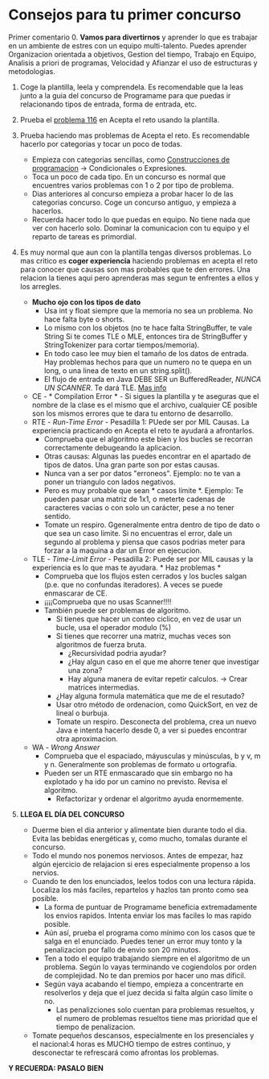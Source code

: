 # Consejos para tu primer concurso
Primer comentario
0. **Vamos para divertirnos** y aprender lo que es trabajar en un ambiente de estres con un equipo multi-talento. Puedes aprender Organizacion orientada a objetivos, Gestion del tiempo, Trabajo en Equipo, Analisis a priori de programas, Velocidad y Afianzar el uso de estructuras y metodologias.
1. Coge la plantilla, leela y comprendela. Es recomendable que la leas junto a la guia del concurso de Programame para que puedas ir 
relacionando tipos de entrada, forma de entrada, etc. 

2. Prueba el [problema 116](https://www.aceptaelreto.com/problem/statement.php?id=116) en Acepta el reto usando la plantilla.

3. Prueba haciendo mas problemas de Acepta el reto. Es recomendable hacerlo por categorias y tocar un poco de todas.
    * Empieza con categorias sencillas, como [Construcciones de programacion](https://www.aceptaelreto.com/problems/categories.php/?cat=3) -> Condicionales o Expresiones.
    * Toca un poco de cada tipo. En un concurso es normal que encuentres varios problemas con 1 o 2 por tipo de problema.
    * Dias anteriores al concurso empieza a probar hacer lo de las categorias concurso. Coge un concurso antiguo, y empieza a hacerlos.
    * Recuerda hacer todo lo que puedas en equipo. No tiene nada que ver con hacerlo solo. Dominar la comunicacion con tu equipo y el reparto de tareas es primordial.
4. Es muy normal que aun con la plantilla tengas diversos problemas. Lo mas critico es **coger experiencia** haciendo problemas en
    acepta el reto para conocer que causas son mas probables que te den errores. Una relacion la tienes aqui pero aprenderas mas
    segun te enfrentes a ellos y los arregles.
    * **Mucho ojo con los tipos de dato**
      * Usa int y float siempre que la memoria no sea un problema. No hace falta byte o shorts.
      * Lo mismo con los objetos (no te hace falta StringBuffer, te vale String Si te comes TLE o MLE, entonces tira de StringBuffer y StringTokenizer para cortar tiempos/memoria). 
      * En todo caso lee muy bien el tamaño de los datos de entrada. Hay problemas hechos para que un numero no te quepa en un long, o una linea de texto en un string.split().
      * El flujo de entrada en Java DEBE SER un BufferedReader, *NUNCA UN SCANNER*. Te dará TLE. [Mas info](http://stackoverflow.com/questions/2231369/scanner-vs-bufferedreader)
    * CE - * Compilation Error * - Si sigues la plantilla y te aseguras que el nombre de la clase es el mismo que el archivo, cualquier CE posible son los mismos errores que te dara tu entorno de desarrollo.
    * RTE - *Run-Time Error* - Pesadilla 1: PUede ser por MIL Causas. La experiencia practicando en Acepta el reto te ayudará a afrontarlos.
      * Comprueba que el algoritmo este bien y los bucles se recorran correctamente debugeando la aplicacion.
      * Otras causas: Algunas las puedes encontrar en el apartado de tipos de datos. Una gran parte son por estas causas.
      * Nunca van a ser por datos "erroneos". Ejemplo: no te van a poner un triangulo con lados negativos.
      * Pero es muy probable que sean * casos límite *. Ejemplo: Te pueden pasar una matriz de 1x1, o meterte cadenas de caracteres vacias o con solo un carácter, pese a no tener sentido.
      * Tomate un respiro. Ggeneralmente entra dentro de tipo de dato o que sea un caso limite. Si no encuentras el error, dale un segundo al problema y piensa que casos podrias meter para forzar a la maquina a dar un Error en ejecucion.
    * TLE - *Time-Limit Error* - Pesadilla 2: Puede ser por MIL causas y la experiencia es lo que mas te ayudara. * Haz problemas *
      * Comprueba que los flujos esten cerrados y los bucles salgan (p.e. que no confundas iteradores). A veces se puede enmascarar de CE.
      * ¡¡¡¡Comprueba que no usas Scanner!!!!
      * También puede ser problemas de algoritmo. 
        * Si tienes que hacer un conteo ciclico, en vez de usar un bucle, usa el operador modulo (%) 
        * Si tienes que recorrer una matriz, muchas veces son algoritmos de fuerza bruta.
          * ¿Recursividad podria ayudar?
          * ¿Hay algun caso en el que me ahorre tener que investigar una zona?
          * Hay alguna manera de evitar repetir calculos. -> Crear matrices intermedias.
        * ¿Hay alguna formula matemática que me de el resutado?
        * Usar otro método de ordenacion, como QuickSort, en vez de lineal o burbuja.
        * Tomate un respiro. Desconecta del problema, crea un nuevo Java e intenta hacerlo desde 0, a ver si puedes encontrar otra aproximacion.
    * WA - *Wrong Answer* 
        * Comprueba que el espaciado, máyusculas y minúsculas, b y v, m y n. Generalmente son problemas de formato u ortografía.
        * Pueden ser un RTE enmascarado que sin embargo no ha explotado y ha ido por un camino no previsto. Revisa el algoritmo.
          * Refactorizar y ordenar el algoritmo ayuda enormemente.
5. **LLEGA EL DÍA DEL CONCURSO**
    * Duerme bien el dia anterior y alimentate bien durante todo el dia. Evita las bebidas energéticas y, como mucho, tomalas durante el concurso.
    * Todo el mundo nos ponemos nerviosos. Antes de empezar, haz algún ejercicio de relajacion si eres especialmente propenso a los nervios.
    * Cuando te den los enunciados, leelos todos con una lectura rápida. Localiza los más faciles, repartelos y hazlos tan pronto como sea posible.
      * La forma de puntuar de Programame beneficia extremadamente los envios rapidos. Intenta enviar los mas faciles lo mas rapido posible.
      * Aún así, prueba el programa como mínimo con los casos que te salga en el enunciado. Puedes tener un error muy tonto y la penalizacion por fallo de envio son 20 minutos.
      * Ten a todo el equipo trabajando siempre en el algoritmo de un problema. Según lo vayas terminando ve cogiendolos por orden de complejidad. No te dan premios por hacer uno mas díficil.
      * Según vaya acabando el tiempo, empieza a concentrarte en resolverlos y deja que el juez decida si falta algún caso límite o no.
        * Las penalizciones solo cuentan para problemas resueltos, y el numero de problemas resueltos tiene mas prioridad que el tiempo de penalizacion.
    * Tomate pequeños descansos, especialmente en los presenciales y el nacional:4 horas es MUCHO tiempo de estres continuo, y desconectar te refrescará como afrontas los problemas.    
    
    
**Y RECUERDA: PASALO BIEN**
